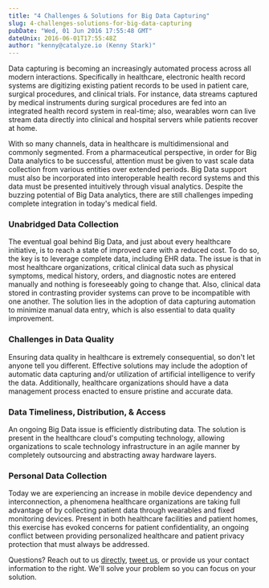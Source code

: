 ```yaml
---
title: "4 Challenges & Solutions for Big Data Capturing"
slug: 4-challenges-solutions-for-big-data-capturing
pubDate: "Wed, 01 Jun 2016 17:55:48 GMT"
dateUnix: 2016-06-01T17:55:48Z
author: "kenny@catalyze.io (Kenny Stark)"
---
```


Data capturing is becoming an increasingly automated process across all modern interactions. Specifically in healthcare, electronic health record systems are digitizing existing patient records to be used in patient care, surgical procedures, and clinical trials. For instance, data streams captured by medical instruments during surgical procedures are fed into an integrated health record system in real-time; also, wearables worn can live stream data directly into clinical and hospital servers while patients recover at home.

With so many channels, data in healthcare is multidimensional and commonly segmented. From a pharmaceutical perspective, in order for Big Data analytics to be successful, attention must be given to vast scale data collection from various entities over extended periods. Big Data support must also be incorporated into interoperable health record systems and this data must be presented intuitively through visual analytics. Despite the buzzing potential of Big Data analytics, there are still challenges impeding complete integration in today's medical field.

### Unabridged Data Collection

The eventual goal behind Big Data, and just about every healthcare initiative, is to reach a state of improved care with a reduced cost. To do so, the key is to leverage complete data, including EHR data. The issue is that in most healthcare organizations, critical clinical data such as physical symptoms, medical history, orders, and diagnostic notes are entered manually and nothing is foreseeably going to change that. Also, clinical data stored in contrasting provider systems can prove to be incompatible with one another. The solution lies in the adoption of data capturing automation to minimize manual data entry, which is also essential to data quality improvement.

### Challenges in Data Quality

Ensuring data quality in healthcare is extremely consequential, so don't let anyone tell you different. Effective solutions may include the adoption of automatic data capturing and/or utilization of artificial intelligence to verify the data. Additionally, healthcare organizations should have a data management process enacted to ensure pristine and accurate data.

### Data Timeliness, Distribution, & Access

An ongoing Big Data issue is efficiently distributing data. The solution is present in the healthcare cloud's computing technology, allowing organizations to scale technology infrastructure in an agile manner by completely outsourcing and abstracting away hardware layers.

### Personal Data Collection

Today we are experiencing an increase in mobile device dependency and interconnection, a phenomena healthcare organizations are taking full advantage of by collecting patient data through wearables and fixed monitoring devices. Present in both healthcare facilities and patient homes, this exercise has evoked concerns for patient confidentiality, an ongoing conflict between providing personalized healthcare and patient privacy protection that must always be addressed.

Questions? Reach out to us [directly][1], [tweet us][2], or provide us your contact information to the right. We'll solve your problem so you can focus on your solution.

[1]: mailto:hello%40catalyze.io
[2]: https://twitter.com/catalyzeio
